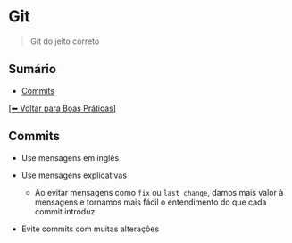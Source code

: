 # Git
> Git do jeito correto

## Sumário
- [Commits](#commits)

[[⬅︎ Voltar para Boas Práticas]](https://github.com/mktvirtual/guides/tree/master/boas-praticas)

## Commits

- Use mensagens em inglês

- Use mensagens explicativas
    - Ao evitar mensagens como `fix` ou `last change`, damos mais valor à mensagens e tornamos mais fácil o entendimento do que cada commit introduz

- Evite commits com muitas alterações
